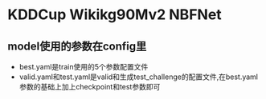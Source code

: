 # KDDCup Wikikg90Mv2 NBFNet 
## model使用的参数在config里
- best.yaml是train使用的5个参数配置文件
- valid.yaml和test.yaml是valid和生成test_challenge的配置文件,在best.yaml参数的基础上加上checkpoint和test参数即可

